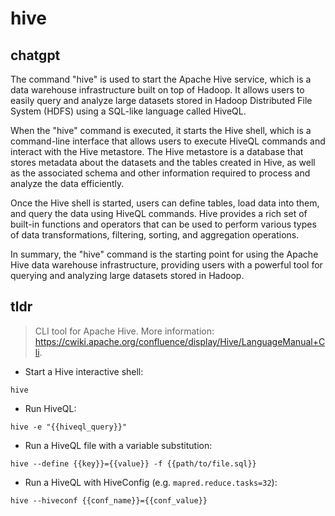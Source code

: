 # hive 
## chatgpt 
The command "hive" is used to start the Apache Hive service, which is a data warehouse infrastructure built on top of Hadoop. It allows users to easily query and analyze large datasets stored in Hadoop Distributed File System (HDFS) using a SQL-like language called HiveQL. 

When the "hive" command is executed, it starts the Hive shell, which is a command-line interface that allows users to execute HiveQL commands and interact with the Hive metastore. The Hive metastore is a database that stores metadata about the datasets and the tables created in Hive, as well as the associated schema and other information required to process and analyze the data efficiently.

Once the Hive shell is started, users can define tables, load data into them, and query the data using HiveQL commands. Hive provides a rich set of built-in functions and operators that can be used to perform various types of data transformations, filtering, sorting, and aggregation operations.

In summary, the "hive" command is the starting point for using the Apache Hive data warehouse infrastructure, providing users with a powerful tool for querying and analyzing large datasets stored in Hadoop. 

## tldr 
 
> CLI tool for Apache Hive.
> More information: <https://cwiki.apache.org/confluence/display/Hive/LanguageManual+Cli>.

- Start a Hive interactive shell:

`hive`

- Run HiveQL:

`hive -e "{{hiveql_query}}"`

- Run a HiveQL file with a variable substitution:

`hive --define {{key}}={{value}} -f {{path/to/file.sql}}`

- Run a HiveQL with HiveConfig (e.g. `mapred.reduce.tasks=32`):

`hive --hiveconf {{conf_name}}={{conf_value}}`
